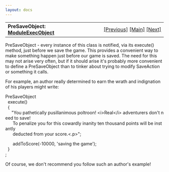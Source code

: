 ```yaml
---
layout: docs
---
```

<table width="100%" data-border="0" data-cellspacing="0"
data-cellpadding="3" data-bgcolor="#C0C0C0">
<colgroup>
<col style="width: 50%" />
<col style="width: 50%" />
</colgroup>
<tbody>
<tr>
<td style="text-align: left;"><strong>PreSaveObject: <a
href="moduleexecobject.html">ModuleExecObject</a><br />
</strong></td>
<td style="text-align: right;"><a
href="preinitobject.html">[Previous]</a> <a
href="generalintroduction.html">[Main]</a> <a
href="postrestoreobject.html">[Next]</a></td>
</tr>
</tbody>
</table>

  
PreSaveObject - every instance of this class is notified, via its
execute() method, just before we save the game. This provides a
convenient way to make something happen just before our game is saved.
The need for this may not arise very often, but if it should arise it's
probably more convenient to define a PreSaveObject than to tinker about
trying to modify SaveAction or something it calls.  
  
For example, an author really determined to earn the wrath and
indignation of his players might write:  
  
PreSaveObject  
  execute()  
  {  
     "You pathetically pusillanimous poltroon! \<i\>Real\</i\> adventurers don't need to save!   
      To penalize you for this cowardly inanity ten thousand points will be instantly   
      deducted from your score.\<.p\>";  
  
      addToScore(-10000, 'saving the game');      
  }  
;  
  
  
Of course, we don't recommend you follow such an author's example!  
